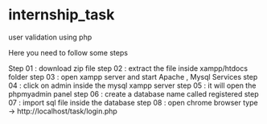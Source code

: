# internship_task
user validation using php

Here you need to follow some steps

Step 01 : download zip file
step 02 : extract the file inside xampp/htdocs folder
step 03 : open xampp server and start Apache , Mysql Services
step 04 : click on admin inside the mysql xampp server
step 05 : it will open the phpmyadmin panel
step 06 : create a database name called registered
step 07 : import sql file inside the database
step 08 : open chrome browser type -> http://localhost/task/login.php
